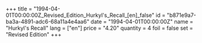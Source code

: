 +++
title = "1994-04-01T00:00:00Z_Revised_Edition_Hurkyl's_Recall_[en]_false"
id = "b871e9a7-ba3a-4891-adc6-68a11a4e4aa6"
date = "1994-04-01T00:00:00Z"
name = "Hurkyl's Recall"
lang = ["en"]
price = "4.20"
quantity = 4
foil = false
set = "Revised Edition"
+++
